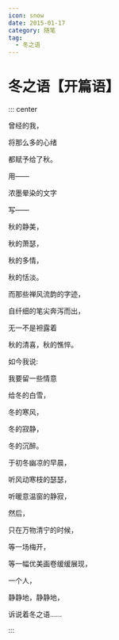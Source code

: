 ```yaml
---
icon: snow
date: 2015-01-17
category: 随笔
tag:
  - 冬之语
---
```


# 冬之语【开篇语】

::: center

曾经的我，

将那么多的心绪

都赋予给了秋。

用——

浓墨晕染的文字

写——

秋的静美，

秋的萧瑟，

秋的多情，

秋的恬淡。

而那些禅风流韵的字迹，

自纤细的笔尖奔泻而出，

无一不是袒露着

秋的清喜，秋的憔悴。

如今我说:

我要留一些情意

给冬的白雪，

冬的寒风，

冬的寂静，

冬的沉醉。

于初冬幽凉的早晨，

听风动寒枝的瑟瑟，

听暖意温窗的静寂，

然后，

只在万物清宁的时候，

等一场梅开，

等一幅优美画卷缓缓展现，

一个人，

静静地，静静地，

诉说着冬之语……

:::
